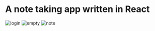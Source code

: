 # A note taking app written in React

![login](https://user-images.githubusercontent.com/62285913/188728947-70acce30-2c7c-4585-be7e-44674b2eb601.png)
![empty](https://user-images.githubusercontent.com/62285913/188728963-f4230c1d-92ca-45d3-b22e-017fc81d4bce.png)
![note](https://user-images.githubusercontent.com/62285913/188728969-acc8cb17-b87e-40b1-b176-dcfb8b2fb430.png)
